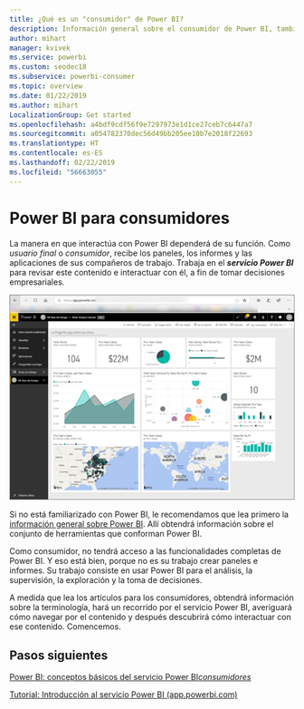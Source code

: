 ```yaml
---
title: ¿Qué es un "consumidor" de Power BI?
description: Información general sobre el consumidor de Power BI, también conocido como usuario profesional, también conocido como usuario final.
author: mihart
manager: kvivek
ms.service: powerbi
ms.custom: seodec18
ms.subservice: powerbi-consumer
ms.topic: overview
ms.date: 01/22/2019
ms.author: mihart
LocalizationGroup: Get started
ms.openlocfilehash: a4bdf9cdf56f9e7297973e1d1ce27ceb7c6447a7
ms.sourcegitcommit: a054782370dec56d49bb205ee10b7e2018f22693
ms.translationtype: HT
ms.contentlocale: es-ES
ms.lasthandoff: 02/22/2019
ms.locfileid: "56663055"
---
```

<!-- fold this topic into existing topics -->
# <a name="power-bi-for-consumers"></a>Power BI para consumidores
La manera en que interactúa con Power BI dependerá de su función. Como *usuario final* o *consumidor*, recibe los paneles, los informes y las aplicaciones de sus compañeros de trabajo. Trabaja en el ***servicio Power BI*** para revisar este contenido e interactuar con él, a fin de tomar decisiones empresariales.

![Panel de Power BI](media/end-user-consumer/power-bi-service.png)

Si no está familiarizado con Power BI, le recomendamos que lea primero la [información general sobre Power BI](../power-bi-overview.md). Allí obtendrá información sobre el conjunto de herramientas que conforman Power BI.

Como consumidor, no tendrá acceso a las funcionalidades completas de Power BI. Y eso está bien, porque no es su trabajo crear paneles e informes. Su trabajo consiste en usar Power BI para el análisis, la supervisión, la exploración y la toma de decisiones.

A medida que lea los artículos para los consumidores, obtendrá información sobre la terminología, hará un recorrido por el servicio Power BI, averiguará cómo navegar por el contenido y después descubrirá cómo interactuar con ese contenido.  Comencemos.

## <a name="next-steps"></a>Pasos siguientes

[Power BI: conceptos básicos del servicio Power BI*consumidores*](end-user-basic-concepts.md)

<!-- [Get started guide for *consumers*] -->
[Tutorial: Introducción al servicio Power BI (app.powerbi.com)](../service-get-started.md)

